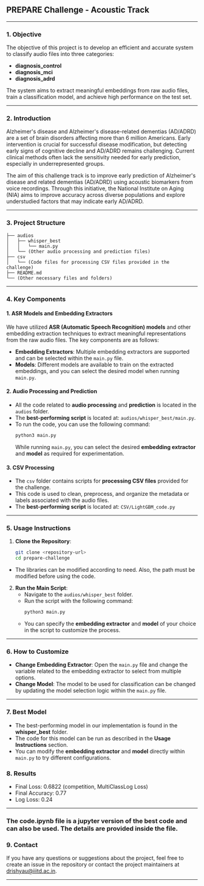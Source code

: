 ## **PREPARE Challenge - Acoustic Track**

---

### **1. Objective**
The objective of this project is to develop an efficient and accurate system to classify audio files into three categories:
- **diagnosis_control**
- **diagnosis_mci**
- **diagnosis_adrd**

The system aims to extract meaningful embeddings from raw audio files, train a classification model, and achieve high performance on the test set.

---

### **2. Introduction**
Alzheimer's disease and Alzheimer's disease-related dementias (AD/ADRD) are a set of brain disorders affecting more than 6 million Americans. Early intervention is crucial for successful disease modification, but detecting early signs of cognitive decline and AD/ADRD remains challenging. Current clinical methods often lack the sensitivity needed for early prediction, especially in underrepresented groups.

The aim of this challenge track is to improve early prediction of Alzheimer's disease and related dementias (AD/ADRD) using acoustic biomarkers from voice recordings. Through this initiative, the National Institute on Aging (NIA) aims to improve accuracy across diverse populations and explore understudied factors that may indicate early AD/ADRD.

---

### **3. Project Structure**
```
├── audios
│   ├── whisper_best
│   │   └── main.py
│   └── (Other audio processing and prediction files)
├── csv
│   └── (Code files for processing CSV files provided in the challenge)
├── README.md
└── (Other necessary files and folders)
```

---

### **4. Key Components**

#### **1. ASR Models and Embedding Extractors**
We have utilized **ASR (Automatic Speech Recognition) models** and other embedding extraction techniques to extract meaningful representations from the raw audio files. The key components are as follows:
- **Embedding Extractors**: Multiple embedding extractors are supported and can be selected within the `main.py` file.
- **Models**: Different models are available to train on the extracted embeddings, and you can select the desired model when running `main.py`.

#### **2. Audio Processing and Prediction**
- All the code related to **audio processing** and **prediction** is located in the `audios` folder.
- The **best-performing script** is located at: `audios/whisper_best/main.py`.
- To run the code, you can use the following command:
  ```bash
  python3 main.py
  ```
  While running `main.py`, you can select the desired **embedding extractor** and **model** as required for experimentation.

#### **3. CSV Processing**
- The `csv` folder contains scripts for **processing CSV files** provided for the challenge.
- This code is used to clean, preprocess, and organize the metadata or labels associated with the audio files.
- The **best-performing script** is located at: `CSV/LightGBM_code.py`

---

### **5. Usage Instructions**
1. **Clone the Repository**:
   ```bash
   git clone <repository-url>
   cd prepare-challenge
   ```
- The libraries can be modified according to need. Also, the path must be modified before using the code.

2. **Run the Main Script**:
   - Navigate to the `audios/whisper_best` folder.
   - Run the script with the following command:
     ```bash
     python3 main.py
     ```
   - You can specify the **embedding extractor** and **model** of your choice in the script to customize the process.

---

### **6. How to Customize**
- **Change Embedding Extractor**: Open the `main.py` file and change the variable related to the embedding extractor to select from multiple options.
- **Change Model**: The model to be used for classification can be changed by updating the model selection logic within the `main.py` file.

---

### **7. Best Model**
- The best-performing model in our implementation is found in the **whisper_best** folder.
- The code for this model can be run as described in the **Usage Instructions** section.
- You can modify the **embedding extractor** and **model** directly within `main.py` to try different configurations.

### **8. Results**
- Final Loss: 0.6822 (competition, MultiClassLog Loss)
- Final Accuracy: 0.77
- Log Loss: 0.24

---
### The code.ipynb file is a jupyter version of the best code and can also be used. The details are provided inside the file.

### **9. Contact**
If you have any questions or suggestions about the project, feel free to create an issue in the repository or contact the project maintainers at drishyau@iiitd.ac.in.

---

